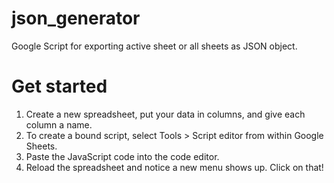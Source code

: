 # json_generator
Google Script for exporting active sheet or all sheets as JSON object.

Get started
======================================================================================
1. Create a new spreadsheet, put your data in columns, and give each column a name. 
2. To create a bound script, select Tools > Script editor from within Google Sheets.
3. Paste the JavaScript code into the code editor. 
4. Reload the spreadsheet and notice a new menu shows up. Click on that!
